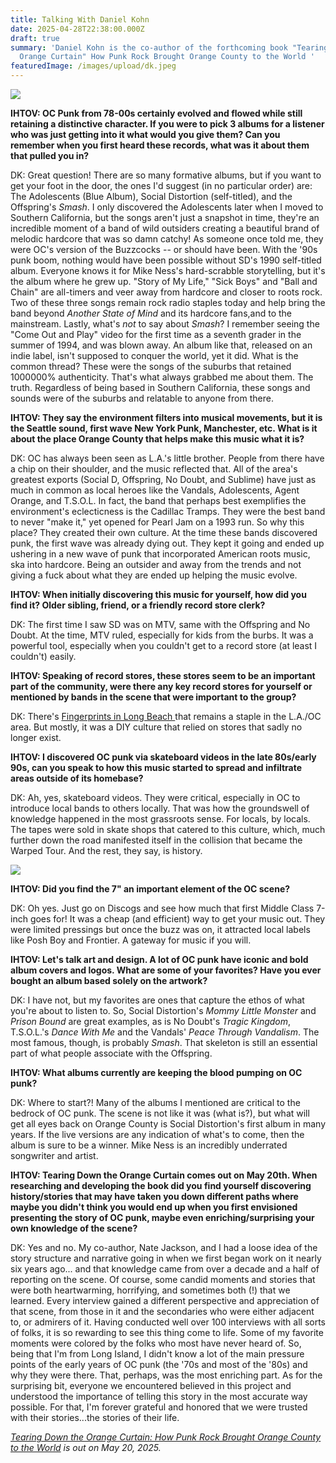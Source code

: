 ```yaml
---
title: Talking With Daniel Kohn
date: 2025-04-28T22:38:00.000Z
draft: true
summary: 'Daniel Kohn is the co-author of the forthcoming book "Tearing Down the
  Orange Curtain" How Punk Rock Brought Orange County to the World '
featuredImage: /images/upload/dk.jpeg
---
```

![](/images/upload/dk.jpeg)

**IHTOV: OC Punk from 78-00s certainly evolved and flowed while still retaining a distinctive character. If you were to pick 3 albums for a listener who was just getting into it what would you give them? Can you remember when you first heard these records, what was it about them that pulled you in?**

DK: Great question! There are so many formative albums, but if you want to get your foot in the door, the ones I'd suggest (in no particular order) are: The Adolescents (Blue Album), Social Distortion (self-titled), and the Offspring's *Smash*. I only discovered the Adolescents later when I moved to Southern California, but the songs aren't just a snapshot in time, they're an incredible moment of a band of wild outsiders creating a beautiful brand of melodic hardcore that was so damn catchy! As someone once told me, they were OC's version of the Buzzcocks -- or should have been. With the '90s punk boom, nothing would have been possible without SD's 1990 self-titled album. Everyone knows it for Mike Ness's hard-scrabble storytelling, but it's the album where he grew up. "Story of My Life," "Sick Boys" and "Ball and Chain" are all-timers and veer away from hardcore and closer to roots rock. Two of these three songs remain rock radio staples today and help bring the band beyond *Another State of Mind* and its hardcore fans,and to the mainstream. Lastly, what's *not* to say about *Smash*? I remember seeing the "Come Out and Play" video for the first time as a seventh grader in the summer of 1994, and was blown away. An album like that, released on an indie label, isn't supposed to conquer the world, yet it did. What is the common thread? These were the songs of the suburbs that retained 1000000% authenticity. That's what always grabbed me about them. The truth. Regardless of being based in Southern California, these songs and sounds were of the suburbs and relatable to anyone from there.

**IHTOV: They say the environment filters into musical movements, but it is the Seattle sound, first wave New York Punk, Manchester, etc. What is it about the place Orange County that helps make this music what it is?** 

DK: OC has always been seen as L.A.'s little brother. People from there have a chip on their shoulder, and the music reflected that. All of the area's greatest exports (Social D, Offspring, No Doubt, and Sublime) have just as much in common as local heroes like the Vandals, Adolescents, Agent Orange, and T.S.O.L. In fact, the band that perhaps best exemplifies the environment's eclecticness is the Cadillac Tramps. They were the best band to never "make it," yet opened for Pearl Jam on a 1993 run. So why this place? They created their own culture. At the time these bands discovered punk, the first wave was already dying out. They kept it going and ended up ushering in a new wave of punk that incorporated American roots music, ska into hardcore. Being an outsider and away from the trends and not giving a fuck about what they are ended up helping the music evolve.

**IHTOV: When initially discovering this music for yourself, how did you find it? Older sibling, friend, or a friendly record store clerk?** 

DK: The first time I saw SD was on MTV, same with the Offspring and No Doubt. At the time, MTV ruled, especially for kids from the burbs. It was a powerful tool, especially when you couldn't get to a record store (at least I couldn't) easily. 

**IHTOV: Speaking of record stores, these stores seem to be an important part of the community, were there any key record stores for yourself or mentioned by bands in the scene that were important to the group?** 

DK: There's [Fingerprints in Long Beach ](https://fingerprintsmusic.com/)that remains a staple in the L.A./OC area. But mostly, it was a DIY culture that relied on stores that sadly no longer exist. 

**IHTOV: I discovered OC punk via skateboard videos in the late 80s/early 90s, can you speak to how this music started to spread and infiltrate areas outside of its homebase?** 

DK: Ah, yes, skateboard videos. They were critical, especially in OC to introduce local bands to others locally. That was how the groundswell of knowledge happened in the most grassroots sense. For locals, by locals. The tapes were sold in skate shops that catered to this culture, which, much further down the road manifested itself in the collision that became the Warped Tour. And the rest, they say, is history. 



![](/images/upload/oc.webp)

**IHTOV: Did you find the 7" an important element of the OC scene?** 

DK: Oh yes. Just go on Discogs and see how much that first Middle Class 7-inch goes for! It was a cheap (and efficient) way to get your music out. They were limited pressings but once the buzz was on, it attracted local labels like Posh Boy and Frontier. A gateway for music if you will. 

**IHTOV: Let's talk art and design. A lot of OC punk have iconic and bold album covers and logos. What are some of your favorites? Have you ever bought an album based solely on the artwork?** 

DK: I have not, but my favorites are ones that capture the ethos of what you're about to listen to. So, Social Distortion's *Mommy Little Monster* and *Prison Bound* are great examples, as is No Doubt's *Tragic Kingdom*, T.S.O.L.'s *Dance With Me* and the Vandals' *Peace Through Vandalism*. The most famous, though, is probably *Smash*. That skeleton is still an essential part of what people associate with the Offspring.

**IHTOV: What albums currently are keeping the blood pumping on OC punk?** 

DK: Where to start?! Many of the albums I mentioned are critical to the bedrock of OC punk. The scene is not like it was (what is?), but what will get all eyes back on Orange County is Social Distortion's first album in many years. If the live versions are any indication of what's to come, then the album is sure to be a winner. Mike Ness is an incredibly underrated songwriter and artist.

**IHTOV: Tearing Down the Orange Curtain comes out on May 20th. When researching and developing the book did you find yourself discovering history/stories that may have taken you down different paths where maybe you didn't think you would end up when you first envisioned presenting the story of OC punk, maybe even enriching/surprising your own knowledge of the scene?**

DK: Yes and no. My co-author, Nate Jackson, and I had a loose idea of the story structure and narrative going in when we first began work on it nearly six years ago... and that knowledge came from over a decade and a half of reporting on the scene. Of course, some candid moments and stories that were both heartwarming, horrifying, and sometimes both (!) that we learned. Every interview gained a different perspective and appreciation of that scene, from those in it and the secondaries who were either adjacent to, or admirers of it. Having conducted well over 100 interviews with all sorts of folks, it is so rewarding to see this thing come to life. Some of my favorite moments were colored by the folks who most have never heard of. So, being that I'm from Long Island, I didn't know a lot of the main pressure points of the early years of OC punk (the '70s and most of the '80s) and why they were there. That, perhaps, was the most enriching part. As for the surprising bit, everyone we encountered believed in this project and understood the importance of telling this story in the most accurate way possible. For that, I'm forever grateful and honored that we were trusted with their stories...the stories of their life. 

*[Tearing Down the Orange Curtain: How Punk Rock Brought Orange County to the World](https://www.hachettebookgroup.com/titles/nate-jackson/tearing-down-the-orange-curtain/9780306832963/) is out on May 20, 2025.*
